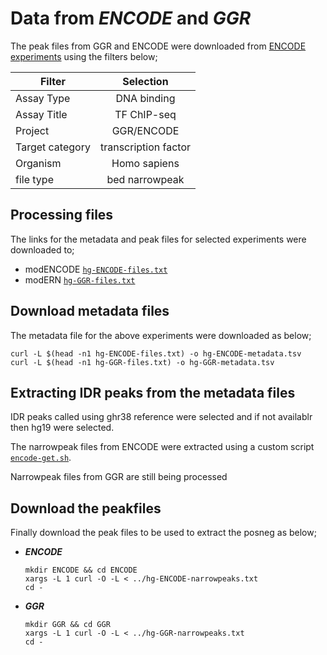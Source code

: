 #  Data from _ENCODE_ and _GGR_ 
The peak files  from GGR and ENCODE were downloaded from [ENCODE experiments](https://www.encodeproject.org/search/?type=Experiment)
using the filters below;

  | Filter | Selection |
  |--------|:---------:|
  |Assay Type  |DNA binding|
  |Assay Title |TF ChIP-seq|
  |Project | GGR/ENCODE|
  |Target category |transcription factor|
  |Organism |Homo sapiens|
  |file type |bed narrowpeak|
  
## Processing files
The links for the metadata and peak files for selected experiments were downloaded to;

  - modENCODE [`hg-ENCODE-files.txt`](https://github.com/Fnyasimi/MARS-Update-Pipeline/blob/master/peak-files/hg/hg-ENCODE-files.txt)
  - modERN [`hg-GGR-files.txt`](https://github.com/Fnyasimi/MARS-Update-Pipeline/blob/master/peak-files/hg/hg-GGR-files.txt)
  
## Download metadata files
The metadata file for the above experiments were downloaded as below;
  ```
  curl -L $(head -n1 hg-ENCODE-files.txt) -o hg-ENCODE-metadata.tsv
  curl -L $(head -n1 hg-GGR-files.txt) -o hg-GGR-metadata.tsv
  ```
## Extracting IDR peaks from the metadata files
IDR peaks called using ghr38 reference were selected and if not availablr then hg19 were selected.

The narrowpeak files from ENCODE were extracted using a custom script [`encode-get.sh`](https://github.com/Fnyasimi/Msc_Project/blob/master/Scripts/encode-get.sh).

Narrowpeak files from GGR are still being processed

## Download the peakfiles
Finally download the peak files to be used to extract the posneg as below;
- **_ENCODE_**
  ```
  mkdir ENCODE && cd ENCODE
  xargs -L 1 curl -O -L < ../hg-ENCODE-narrowpeaks.txt
  cd -
  ```
- **_GGR_**
  ```
  mkdir GGR && cd GGR
  xargs -L 1 curl -O -L < ../hg-GGR-narrowpeaks.txt
  cd -
  ```
